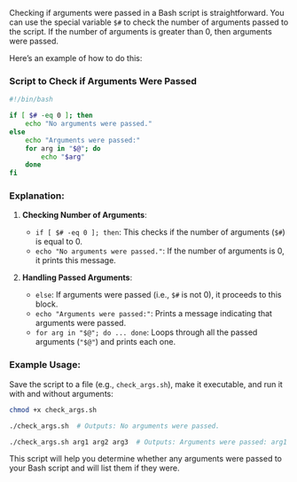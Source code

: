 Checking if arguments were passed in a Bash script is straightforward. You can use the special variable `$#` to check the number of arguments passed to the script. If the number of arguments is greater than 0, then arguments were passed.

Here’s an example of how to do this:

### Script to Check if Arguments Were Passed
```bash
#!/bin/bash

if [ $# -eq 0 ]; then
    echo "No arguments were passed."
else
    echo "Arguments were passed:"
    for arg in "$@"; do
        echo "$arg"
    done
fi
```

### Explanation:
1. **Checking Number of Arguments**:
   - `if [ $# -eq 0 ]; then`: This checks if the number of arguments (`$#`) is equal to 0.
   - `echo "No arguments were passed."`: If the number of arguments is 0, it prints this message.

2. **Handling Passed Arguments**:
   - `else`: If arguments were passed (i.e., `$#` is not 0), it proceeds to this block.
   - `echo "Arguments were passed:"`: Prints a message indicating that arguments were passed.
   - `for arg in "$@"; do ... done`: Loops through all the passed arguments (`"$@"`) and prints each one.

### Example Usage:
Save the script to a file (e.g., `check_args.sh`), make it executable, and run it with and without arguments:
```bash
chmod +x check_args.sh

./check_args.sh  # Outputs: No arguments were passed.

./check_args.sh arg1 arg2 arg3  # Outputs: Arguments were passed: arg1 arg2 arg3
```

This script will help you determine whether any arguments were passed to your Bash script and will list them if they were.